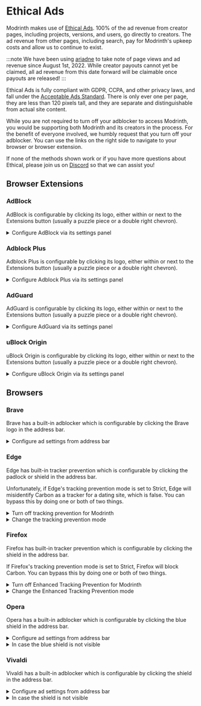 # Ethical Ads

Modrinth makes use of [Ethical Ads](https://www.ethicalads.io). 100% of the ad revenue from creator pages, including projects, versions, and users, go directly to creators. The ad revenue from other pages, including search, pay for Modrinth's upkeep costs and allow us to continue to exist.

:::note
We have been using [ariadne](https://github.com/modrinth/ariadne) to take note of page views and ad revenue since August 1st, 2022. While creator payouts cannot yet be claimed, all ad revenue from this date forward will be claimable once payouts are released!
:::

Ethical Ads is fully compliant with GDPR, CCPA, and other privacy laws, and fall under the [Acceptable Ads Standard](https://acceptableads.com/standard/). There is only ever one per page, they are less than 120 pixels tall, and they are separate and distinguishable from actual site content.

While you are not required to turn off your adblocker to access Modrinth, you would be supporting both Modrinth and its creators in the process. For the benefit of everyone involved, we humbly request that you turn off your adblocker. You can use the links on the right side to navigate to your browser or browser extension.

If none of the methods shown work or if you have more questions about Ethical, please join us on [Discord](https://discord.gg/EUHuJHt) so that we can assist you!

## Browser Extensions

### AdBlock

AdBlock is configurable by clicking its logo, either within or next to the Extensions button (usually a puzzle piece or a double right chevron).

<details><summary>Configure AdBlock via its settings panel</summary>

From within the settings panel, it is very easy to disable ads on Modrinth. Simply click `Always` under `Pause on this site`.

![AdBlock](../../static/img/ads/adblock.png)

If this still didn't work, your browser may have its own protection as well. Please refer to your browser's section on this page.

</details>

### Adblock Plus

Adblock Plus is configurable by clicking its logo, either within or next to the Extensions button (usually a puzzle piece or a double right chevron).

<details><summary>Configure Adblock Plus via its settings panel</summary>

From within the settings panel, it is very easy to disable ads on Modrinth. Simply click the toggle for `This website` and refresh when prompted.

![Adblock Plus](../../static/img/ads/adblockplus.png)

If this still didn't work, your browser may have its own protection as well. Please refer to your browser's section on this page.

</details>

### AdGuard

AdGuard is configurable by clicking its logo, either within or next to the Extensions button (usually a puzzle piece or a double right chevron).

<details><summary>Configure AdGuard via its settings panel</summary>

From within the settings panel, it is very easy to disable ads on Modrinth. Simply click the toggle and you're done!

![AdGuard](../../static/img/ads/adguard.png)

If this still didn't work, your browser may have its own protection as well. Please refer to your browser's section on this page.

</details>

### uBlock Origin

uBlock Origin is configurable by clicking its logo, either within or next to the Extensions button (usually a puzzle piece or a double right chevron).

<details><summary>Configure uBlock Origin via its settings panel</summary>

From within the settings panel, it is very easy to disable ads on Modrinth. Simply click the big blue power button and then click the rotating arrows beside it to refresh the page.

![uBlock Origin](../../static/img/ads/ublockorigin.png)

If this still didn't work, your browser may have its own protection as well. Please refer to your browser's section on this page.

</details>

## Browsers

### Brave

Brave has a built-in adblocker which is configurable by clicking the Brave logo in the address bar.

<details><summary>Configure ad settings from address bar</summary>

To allow Modrinth’s ads to show from this menu, go into `Advanced controls` and change the first setting to `Allow all trackers & ads`.

![Brave](../../static/img/ads/brave.png)

Alternatively, if you don't feel comfortable touching the advanced options, you can also turn Shields to Down for Modrinth by clicking the purple toggle.

</details>

### Edge

Edge has built-in tracker prevention which is configurable by clicking the padlock or shield in the address bar.

Unfortunately, if Edge's tracking prevention mode is set to Strict, Edge will misidentify Carbon as a tracker for a dating site, which is false. You can bypass this by doing one or both of two things.

<details><summary>Turn off tracking prevention for Modrinth</summary>

Turn off the toggle for `Tracking prevention for this site` by clicking the padlock or shield in the address bar.

![Edge](../../static/img/ads/edge.png)

</details>

<details><summary>Change the tracking prevention mode</summary>

Make sure the tracking prevention mode is set to Balanced in [Edge's privacy settings](edge://settings/privacy#TrackingPrevention).

![Edge](../../static/img/ads/edgealt.png)

</details>

### Firefox

Firefox has built-in tracker prevention which is configurable by clicking the shield in the address bar.

If Firefox's tracking prevention mode is set to Strict, Firefox will block Carbon. You can bypass this by doing one or both of two things.

<details><summary>Turn off Enhanced Tracking Prevention for Modrinth</summary>

Turn off the toggle for Enhanced Tracking Protection by clicking the shield in the address bar.

![Firefox](../../static/img/ads/firefox.png)

</details>

<details><summary>Change the Enhanced Tracking Prevention mode</summary>

Make sure the Enhanced Tracking Prevention mode is set to Standard in [Firefox's privacy settings](about:preferences#privacy).

![Firefox](../../static/img/ads/firefoxalt.png)

</details>

### Opera

Opera has a built-in adblocker which is configurable by clicking the blue shield in the address bar.

<details><summary>Configure ad settings from address bar</summary>

There are two ways to allow Modrinth's ads to show after clicking the blue shield. You can either:
1. Click the `Turn off for this site` button for ads, or
2. Toggle on `Allow Acceptable Ads`

The panel should look like this in the end:

![Opera](../../static/img/ads/opera.png)

</details>

<details><summary>In case the blue shield is not visible</summary>

If the blue shield is not visible, you can manually add an exception by going to [Opera's settings](opera://settings/adBlockerExceptions). Add an exception for `[*.]modrinth.com`.

![Opera](../../static/img/ads/operaalt.png)

</details>

### Vivaldi

Vivaldi has a built-in adblocker which is configurable by clicking the shield in the address bar.

<details><summary>Configure ad settings from address bar</summary>

To allow Modrinth's ads to show from this menu, downgrade the protection on Modrinth from `Block Trackers and Ads` to only `Block Trackers`.

![Vivaldi](../../static/img/ads/vivaldi.png)

</details>

<details><summary>In case the shield is not visible</summary>

If the shield is not visible, you can manually add an exception by going to [Vivaldi’s privacy settings](vivaldi://settings/privacy/). Add an exception for `modrinth.com` and set the level to `Block Trackers`.

![Vivaldi](../../static/img/ads/vivaldialt.png)

</details>
